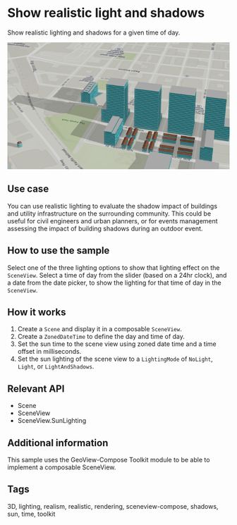 # Show realistic light and shadows

Show realistic lighting and shadows for a given time of day.

![Image of show realistic light and shadows](show-realistic-light-and-shadows.png)

## Use case

You can use realistic lighting to evaluate the shadow impact of buildings and utility infrastructure on the surrounding community. This could be useful for civil engineers and urban planners, or for events management assessing the impact of building shadows during an outdoor event.

## How to use the sample

Select one of the three lighting options to show that lighting effect on the `SceneView`. Select a time of day from the slider (based on a 24hr clock), and a date from the date picker, to show the lighting for that time of day in the `SceneView`.

## How it works

1. Create a `Scene` and display it in a composable `SceneView`.
2. Create a `ZonedDateTime` to define the day and time of day.
3. Set the sun time to the scene view using zoned date time and a time offset in milliseconds.
4. Set the sun lighting of the scene view to a `LightingMode` of `NoLight`, `Light`, or `LightAndShadows`.

## Relevant API

* Scene
* SceneView
* SceneView.SunLighting

## Additional information

This sample uses the GeoView-Compose Toolkit module to be able to implement a composable SceneView.

## Tags

3D, lighting, realism, realistic, rendering, sceneview-compose, shadows, sun, time, toolkit
